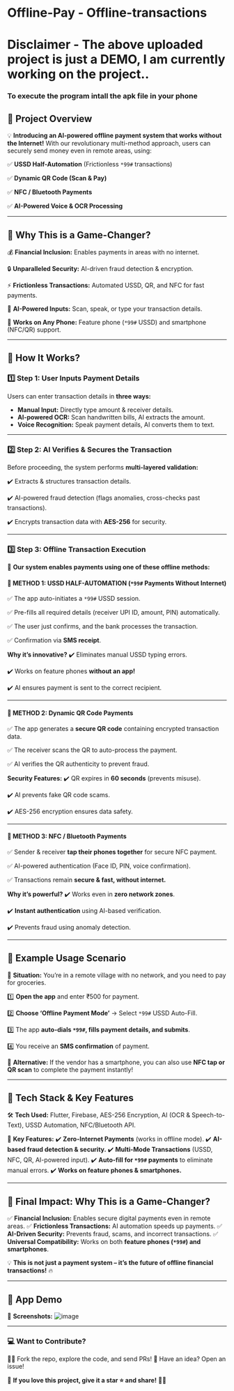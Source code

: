 # Offline-Pay - Offline-transactions
# Disclaimer - The above uploaded project is just a **DEMO**, I am currently working on the project..

### To execute the program intall the apk file in your phone

## **📌 Project Overview**

💡 **Introducing an AI-powered offline payment system that works without the Internet!** With our revolutionary multi-method approach, users can securely send money even in remote areas, using:

✅ **USSD Half-Automation** (Frictionless `*99#` transactions)

✅ **Dynamic QR Code (Scan & Pay)**

✅ **NFC / Bluetooth Payments**

✅ **AI-Powered Voice & OCR Processing**

---

## **🔹 Why This is a Game-Changer?**

💰 **Financial Inclusion:** Enables payments in areas with no internet.

🔒 **Unparalleled Security:** AI-driven fraud detection & encryption.

⚡ **Frictionless Transactions:** Automated USSD, QR, and NFC for fast payments.

📡 **AI-Powered Inputs:** Scan, speak, or type your transaction details.

📱 **Works on Any Phone:** Feature phone (`*99#` USSD) and smartphone (NFC/QR) support.

---

## **📌 How It Works?**

### **1️⃣ Step 1: User Inputs Payment Details**

Users can enter transaction details in **three ways:**
- **Manual Input:** Directly type amount & receiver details.
- **AI-powered OCR:** Scan handwritten bills, AI extracts the amount.
- **Voice Recognition:** Speak payment details, AI converts them to text.

---

### **2️⃣ Step 2: AI Verifies & Secures the Transaction**

Before proceeding, the system performs **multi-layered validation:**

✔️ Extracts & structures transaction details.

✔️ AI-powered fraud detection (flags anomalies, cross-checks past transactions).

✔️ Encrypts transaction data with **AES-256** for security.

---

### **3️⃣ Step 3: Offline Transaction Execution**

🚀 **Our system enables payments using one of these offline methods:**

#### **🔹 METHOD 1: USSD HALF-AUTOMATION (`*99#` Payments Without Internet)**

✅ The app auto-initiates a `*99#` USSD session.

✅ Pre-fills all required details (receiver UPI ID, amount, PIN) automatically.

✅ The user just confirms, and the bank processes the transaction.

✅ Confirmation via **SMS receipt**.

**Why it’s innovative?**
✔️ Eliminates manual USSD typing errors.

✔️ Works on feature phones **without an app!**

✔️ AI ensures payment is sent to the correct recipient.

---

#### **🔹 METHOD 2: Dynamic QR Code Payments**

✅ The app generates a **secure QR code** containing encrypted transaction data.

✅ The receiver scans the QR to auto-process the payment.

✅ AI verifies the QR authenticity to prevent fraud.

**Security Features:**
✔️ QR expires in **60 seconds** (prevents misuse).

✔️ AI prevents fake QR code scams.

✔️ AES-256 encryption ensures data safety.

---

#### **🔹 METHOD 3: NFC / Bluetooth Payments**

✅ Sender & receiver **tap their phones together** for secure NFC payment.

✅ AI-powered authentication (Face ID, PIN, voice confirmation).

✅ Transactions remain **secure & fast, without internet.**

**Why it’s powerful?**
✔️ Works even in **zero network zones**.

✔️ **Instant authentication** using AI-based verification.

✔️ Prevents fraud using anomaly detection.

---

## **📌 Example Usage Scenario**

📍 **Situation:** You’re in a remote village with no network, and you need to pay for groceries.

1️⃣ **Open the app** and enter ₹500 for payment.

2️⃣ **Choose ‘Offline Payment Mode’** → Select `*99#` USSD Auto-Fill.

3️⃣ The app **auto-dials `*99#`, fills payment details, and submits**.

4️⃣ You receive an **SMS confirmation** of payment.

🔹 **Alternative:** If the vendor has a smartphone, you can also use **NFC tap or QR scan** to complete the payment instantly!

---

## **📌 Tech Stack & Key Features**

🛠 **Tech Used:** Flutter, Firebase, AES-256 Encryption, AI (OCR & Speech-to-Text), USSD Automation, NFC/Bluetooth API.

🔹 **Key Features:**
✔️ **Zero-Internet Payments** (works in offline mode).
✔️ **AI-based fraud detection & security.**
✔️ **Multi-Mode Transactions** (USSD, NFC, QR, AI-powered input).
✔️ **Auto-fill for `*99#` payments** to eliminate manual errors.
✔️ **Works on feature phones & smartphones.**

---

## **🚀 Final Impact: Why This is a Game-Changer?**

✅ **Financial Inclusion:** Enables secure digital payments even in remote areas.
✅ **Frictionless Transactions:** AI automation speeds up payments.
✅ **AI-Driven Security:** Prevents fraud, scams, and incorrect transactions.
✅ **Universal Compatibility:** Works on both **feature phones (`*99#`) and smartphones**.

💡 **This is not just a payment system – it’s the future of offline financial transactions!** 🔥

---

## **📌 App Demo**

📸 **Screenshots:**
![image](https://github.com/user-attachments/assets/b25380aa-0e85-49ee-98f0-a8a406284e36)


---

### 💻 **Want to Contribute?**

👨‍💻 Fork the repo, explore the code, and send PRs! 
📩 Have an idea? Open an issue!

🌟 **If you love this project, give it a star ⭐ and share!** 🚀🔥
